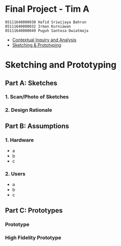 # Final Project - Tim A

```
05111640000030 Hafid Sriwijaya Bahrun
05111640000032 Irman Kurniawan
05111640000049 Puguh Santosa Dwiatmaja
```

 - [Contextual Inquiry and Analysis](README.md#a-contextual-inquiry-and-analysis)
 - [Sketching & Prototyping](Sketching-and-prototyping.md#sketching-and-prototyping)
 
# Sketching and Prototyping

## Part A: Sketches

### 1. Scan/Photo of Sketches

### 2. Design Rationale


## Part B: Assumptions

### 1. Hardware
 - a
 - b
 - c

### 2. Users
 - a
 - b
 - c
 
## Part C: Prototypes

### Prototype

### High Fidelity Prototype